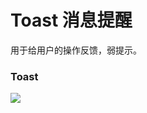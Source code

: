 
# Toast 消息提醒
用于给用户的操作反馈，弱提示。

### Toast
![][image-1]

[image-1]:	https://github.com/viomiui/viomiui.image/blob/master/UIKit/Views/Toast/Toast.png?raw=true